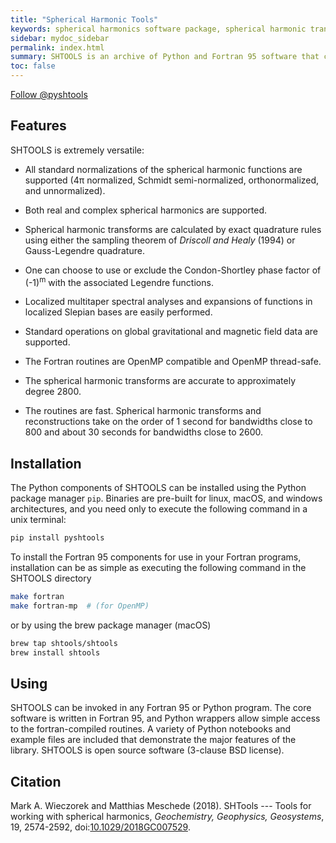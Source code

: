 ```yaml
---
title: "Spherical Harmonic Tools"
keywords: spherical harmonics software package, spherical harmonic transform, legendre functions, multitaper spectral analysis, Slepian functions, fortran, Python, gravity, magnetic field
sidebar: mydoc_sidebar
permalink: index.html
summary: SHTOOLS is an archive of Python and Fortran 95 software that can be used to perform spherical harmonic transforms and reconstructions, multitaper spectral analyses on the sphere, expansions of functions into Slepian bases, and standard operations on global gravitational and magnetic field data.
toc: false
---
```


<a href="https://twitter.com/pyshtools?ref_src=twsrc%5Etfw" class="twitter-follow-button" data-show-count="false">Follow @pyshtools</a><script async src="https://platform.twitter.com/widgets.js" charset="utf-8"></script>

## Features

SHTOOLS is extremely versatile:

* All standard normalizations of the spherical harmonic functions are supported (4&pi; normalized, Schmidt semi-normalized, orthonormalized, and unnormalized).

* Both real and complex spherical harmonics are supported.

* Spherical harmonic transforms are calculated by exact quadrature rules using either the sampling theorem of *Driscoll and Healy* (1994) or Gauss-Legendre quadrature.

* One can choose to use or exclude the Condon-Shortley phase factor of (-1)<sup>m</sup> with the associated Legendre functions.

* Localized multitaper spectral analyses and expansions of functions in localized Slepian bases are easily performed.

* Standard operations on global gravitational and magnetic field data are supported.

* The Fortran routines are OpenMP compatible and OpenMP thread-safe.

* The spherical harmonic transforms are accurate to approximately degree 2800.

* The routines are fast. Spherical harmonic transforms and reconstructions take on the order of 1 second for bandwidths close to 800 and about 30 seconds for bandwidths close to 2600.

## Installation

The Python components of SHTOOLS can be installed using the Python package manager `pip`. Binaries are pre-built for linux, macOS, and windows architectures, and you need only to execute the following command in a unix terminal:

```bash
pip install pyshtools
```

To install the Fortran 95 components for use in your Fortran programs, installation can be as simple as executing the following command in the SHTOOLS directory

```bash
make fortran
make fortran-mp  # (for OpenMP)
```

or by using the brew package manager (macOS)

```bash
brew tap shtools/shtools
brew install shtools
```

## Using

SHTOOLS can be invoked in any Fortran 95 or Python program. The core software is written in Fortran 95, and Python wrappers allow simple access to the fortran-compiled routines. A variety of Python notebooks and example files are included that demonstrate the major features of the library. SHTOOLS is open source software (3-clause BSD license).

## Citation

Mark A. Wieczorek and Matthias Meschede (2018). SHTools --- Tools for working with spherical harmonics, *Geochemistry, Geophysics, Geosystems*, 19, 2574-2592, doi:[10.1029/2018GC007529](https://doi.org/10.1029/2018GC007529).
